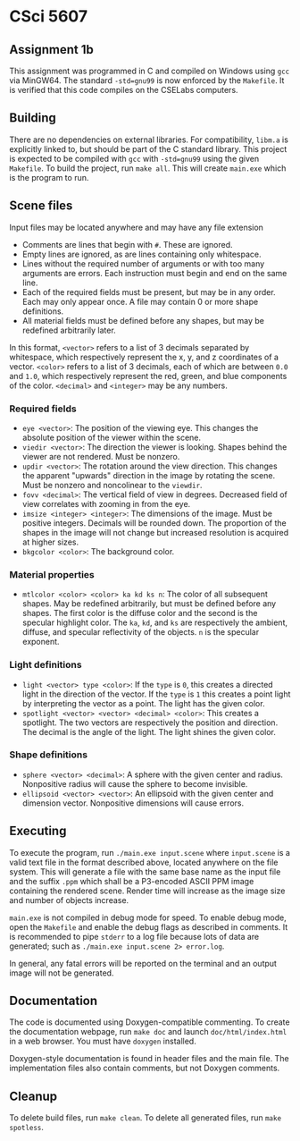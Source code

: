 # CSci 5607

## Assignment 1b
This assignment was programmed in C and compiled on Windows using `gcc` via MinGW64. The standard `-std=gnu99` is now enforced by the `Makefile`. It is verified that this code compiles on the CSELabs computers.

## Building
There are no dependencies on external libraries. For compatibility, `libm.a` is explicitly linked to, but should be part of the C standard library. This project is expected to be compiled with `gcc` with `-std=gnu99` using the given `Makefile`. To build the project, run `make all`. This will create `main.exe` which is the program to run.

## Scene files
Input files may be located anywhere and may have any file extension
* Comments are lines that begin with `#`. These are ignored.
* Empty lines are ignored, as are lines containing only whitespace.
* Lines without the required number of arguments or with too many arguments are errors. Each instruction must begin and end on the same line.
* Each of the required fields must be present, but may be in any order. Each may only appear once. A file may contain 0 or more shape definitions.
* All material fields must be defined before any shapes, but may be redefined arbitrarily later.

In this format, `<vector>` refers to a list of 3 decimals separated by whitespace, which respectively represent the x, y, and z coordinates of a vector. `<color>` refers to a list of 3 decimals, each of which are between `0.0` and `1.0`, which respectively represent the red, green, and blue components of the color. `<decimal>` and `<integer>` may be any numbers.

### Required fields
* `eye <vector>`: The position of the viewing eye. This changes the absolute position of the viewer within the scene.
* `viedir <vector>`: The direction the viewer is looking. Shapes behind the viewer are not rendered. Must be nonzero.
* `updir <vector>`: The rotation around the view direction. This changes the apparent "upwards" direction in the image by rotating the scene. Must be nonzero and noncolinear to the `viewdir`.
* `fovv <decimal>`: The vertical field of view in degrees. Decreased field of view correlates with zooming in from the eye.
* `imsize <integer> <integer>`: The dimensions of the image. Must be positive integers. Decimals will be rounded down. The proportion of the shapes in the image will not change but increased resolution is acquired at higher sizes.
* `bkgcolor <color>`: The background color.

### Material properties
* `mtlcolor <color> <color> ka kd ks n`: The color of all subsequent shapes. May be redefined arbitrarily, but must be defined before any shapes. The first color is the diffuse color and the second is the specular highlight color. The `ka`, `kd`, and `ks` are respectively the ambient, diffuse, and specular reflectivity of the objects. `n` is the specular exponent.

### Light definitions
* `light <vector> type <color>`: If the `type` is `0`, this creates a directed light in the direction of the vector. If the `type` is `1` this creates a point light by interpreting the vector as a point. The light has the given color.
* `spotlight <vector> <vector> <decimal> <color>`: This creates a spotlight. The two vectors are respectively the position and direction. The decimal is the angle of the light. The light shines the given color.

### Shape definitions
* `sphere <vector> <decimal>`: A sphere with the given center and radius. Nonpositive radius will cause the sphere to become invisible.
* `ellipsoid <vector> <vector>`: An ellipsoid with the given center and dimension vector. Nonpositive dimensions will cause errors.

## Executing
To execute the program, run `./main.exe input.scene` where `input.scene` is a valid text file in the format described above, located anywhere on the file system. This will generate a file with the same base name as the input file and the suffix `.ppm` which shall be a P3-encoded ASCII PPM image containing the rendered scene. Render time will increase as the image size and number of objects increase.

`main.exe` is not compiled in debug mode for speed. To enable debug mode, open the `Makefile` and enable the debug flags as described in comments. It is recommended to pipe `stderr` to a log file because lots of data are generated; such as `./main.exe input.scene 2> error.log`.

In general, any fatal errors will be reported on the terminal and an output image will not be generated.

## Documentation
The code is documented using Doxygen-compatible commenting. To create the documentation webpage, run `make doc` and launch `doc/html/index.html` in a web browser. You must have `doxygen` installed.

Doxygen-style documentation is found in header files and the main file. The implementation files also contain comments, but not Doxygen comments.

## Cleanup
To delete build files, run `make clean`. To delete all generated files, run `make spotless`.
